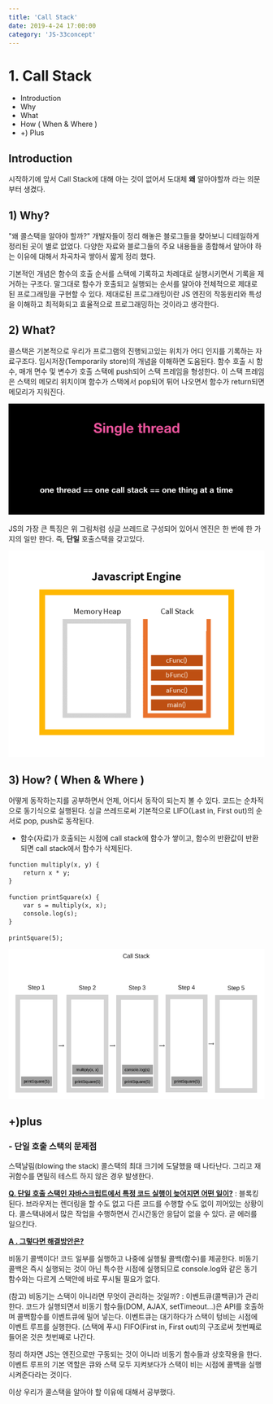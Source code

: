 ```yaml
---
title: 'Call Stack'
date: 2019-4-24 17:00:00
category: 'JS-33concept'
---
```

# 1. Call Stack

- Introduction
- Why
- What
- How ( When & Where )
- +) Plus

## Introduction

시작하기에 앞서 Call Stack에 대해 아는 것이 없어서 도대체 **왜** 알아야할까 라는 의문부터 생겼다.

## 1) Why?

"왜 콜스택을 알아야 할까?"
개발자들이 정리 해놓은 블로그들을 찾아보니 디테일하게 정리된 곳이 별로 없었다. 다양한 자료와 블로그들의 주요 내용들을 종합해서 알아야 하는 이유에 대해서 차곡차곡 쌓아서 짧게 정리 했다.

기본적인 개념은 함수의 호출 순서를 스택에 기록하고 차례대로 실행시키면서 기록을 제거하는 구조다. 말그대로 함수가 호출되고 실행되는 순서를 알아야 전체적으로 제대로 된 프로그래밍을 구현할 수 있다. 제대로된 프로그래밍이란 JS 엔진의 작동원리와 특성을 이해하고 최적화되고 효율적으로 프로그래밍하는 것이라고 생각한다.

## 2) What?

콜스택은 기본적으로 우리가 프로그램의 진행되고있는 위치가 어디 인지를 기록하는 자료구조다. 임시저장(Temporarily store)의 개념을 이해하면 도움된다. 함수 호출 시 함수, 매개 면수 및 변수가 호출 스택에 push되어 스택 프레임을 형성한다. 이 스택 프레임은 스택의 메모리 위치이며 함수가 스택에서 pop되어 튀어 나오면서 함수가 return되면 메모리가 지워진다.

![Single Thread](./images/01-01.png)

JS의 가장 큰 특징은 위 그림처럼 싱글 쓰레드로 구성되어 있어서 엔진은 한 번에 한 가지의 일만 한다.  즉, **단일** 호출스택을 갖고있다.

![JS engine](./images/01-02.png)

## 3) How? ( When & Where )

어떻게 동작하는지를 공부하면서 언제, 어디서 동작이 되는지 볼 수 있다. 코드는 순차적으로 동기식으로 실행된다.
싱글 쓰레드로써 기본적으로 LIFO(Last in, First out)의 순서로 pop, push로 동작된다.

- 함수(자료)가 호출되는 시점에 call stack에 함수가 쌓이고, 함수의 반환값이 반환되면 call stack에서 함수가 삭제된다.

```JS
function multiply(x, y) {
    return x * y;
}

function printSquare(x) {
    var s = multiply(x, x);
    console.log(s);
}

printSquare(5);
```

![Call Stack](./images/01-03.png)



## +)plus

### - 단일 호출 스택의 문제점

스택날림(blowing the stack) 콜스택의 최대 크기에 도달했을 때 나타난다. 그리고 재귀함수를 면밀히 테스트 하지 않은 경우 발생한다. 

**<u>Q. 단일 호출 스택인 자바스크립트에서 특정 코드 실행이 늦어지면 어떤 일이?</u>**
:  블록킹된다. 브라우저는 렌더링을 할 수도 없고 다른 코드를 수행할 수도 없이 끼어있는 상황이다. 콜스택내에서 많은 작업을 수행하면서 긴시간동안 응답이 없을 수 있다. 곧 에러를 일으킨다.

**<u>A . 그렇다면 해결방안은?</u>**

비동기 콜백이다! 코드 일부를 실행하고 나중에 실행될 콜백(함수)를 제공한다. 비동기 콜백은 즉시 실행되는 것이 아닌 특수한 시점에 실행되므로 console.log와 같은 동기 함수와는 다르게 스택안에 바로 푸시될 필요가 없다. 

(참고)  비동기는 스택이 아니라면 무엇이 관리하는 것일까?
: 이벤트큐(콜백큐)가 관리한다. 코드가 실행되면서 비동기 함수들(DOM, AJAX, setTimeout…)은 API를 호출하며 콜백함수를 이벤트큐에 밀어 넣는다. 이벤트큐는 대기하다가 스택이 텅비는 시점에 이벤트 루프를 실행한다. (스택에 푸시) FIFO(First in, First out)의 구조로써 첫번째로 들어온 것은 첫번째로 나간다.

정리 하자면  JS는 엔진으로만 구동되는 것이 아니라 비동기 함수들과 상호작용을 한다. 이벤트 루프의 기본 역할은 큐와 스택 모두 지켜보다가 스택이 비는 시점에 콜백을 실행시켜준다라는 것이다.

이상 우리가 콜스택을 알아야 할 이유에 대해서 공부했다.